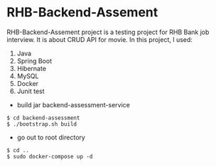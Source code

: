 # RHB-Backend-Assement

RHB-Backend-Assement project is a testing project for RHB Bank job interview. It is about CRUD API for movie.
In this project, I used:
1. Java
2. Spring Boot
3. Hibernate 
4. MySQL
5. Docker
6. Junit test

- build jar backend-assessment-service

```
$ cd backend-assessment
$ ./bootstrap.sh build
```

- go out to root directory

```
$ cd ..
$ sudo docker-compose up -d
```
